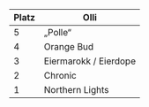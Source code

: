 | Platz | Olli                |
|-------|--------------------|
| 5     | „Polle“            |
| 4     | Orange Bud          |
| 3     | Eiermarokk / Eierdope | 
| 2     | Chronic             |
| 1     | Northern Lights     |
